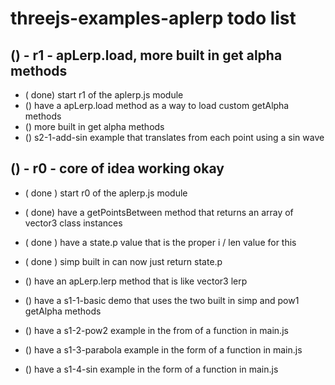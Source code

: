 # threejs-examples-aplerp todo list

## () - r1 - apLerp.load, more built in get alpha methods
* ( done) start r1 of the aplerp.js module
* () have a apLerp.load method as a way to load custom getAlpha methods
* () more built in get alpha methods
* () s2-1-add-sin example that translates from each point using a sin wave

## () - r0 - core of idea working okay
* ( done ) start r0 of the aplerp.js module
* ( done) have a getPointsBetween method that returns an array of vector3 class instances
* ( done ) have a state.p value that is the proper i / len value for this
* ( done ) simp built in can now just return state.p

* () have an apLerp.lerp method that is like vector3 lerp




* () have a s1-1-basic demo that uses the two built in simp and pow1 getAlpha methods
* () have a s1-2-pow2 example in the from of a function in main.js
* () have a s1-3-parabola example in the form of a function in main.js
* () have a s1-4-sin example in the form of a function in main.js
